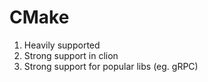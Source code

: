 # CMake
1. Heavily supported
1. Strong support in clion
1. Strong support for popular libs (eg. gRPC)
